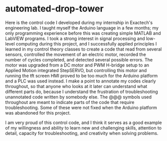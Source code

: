 # automated-drop-tower
Here is the control code I developed during my internship in Exactech's engineering lab. I taught myself the Arduino language in a few 
months; my only programming experience before this was creating simple MATLAB and LabVIEW programs. I took a strong interest in signal 
processing and low-level computing during this project, and I successfully applied principles I learned in my control theory classes to 
create a code that read from several sensors, controlled the movement of an electric motor, recorded the number of cycles completed, and 
detected several possible errors. The motor was upgraded from a DC motor and PWM H-bridge setup to an Applied Motion integrated StepSERVO, 
but controlling this motor and running the tft screen HMI proved to be too much for the Arduino platform and a PLC was used instead. I make 
a point to annotate my codes clearly throughout, so that anyone who looks at it later can understand what different parts do, because I 
understand the frustration of troubleshooting unannotated code written by somebody else. The @@@ symbols used throughout are meant to 
indicate parts of the code that require troubleshooting. Some of these were not fixed when the Arduino platform was abandoned for this 
project.

I am very proud of this control code, and I think it serves as a good example of my willingness and ability to learn new and challenging
skills, attention to detail, capacity for troubleshooting, and creativity when solving problems.
